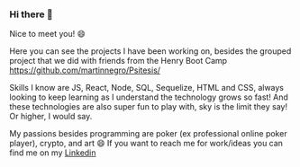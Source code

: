 ### Hi there 👋



Nice to meet you! 😄

Here you can see the projects I have been working on, besides the grouped project that we did with friends from the Henry Boot Camp https://github.com/martinnegro/Psitesis/

Skills I know are JS, React, Node, SQL, Sequelize, HTML and CSS, always looking to keep learning as I understand the technology grows so fast! And these technologies are also super fun to play with, sky is the limit they say! Or higher, I would say.

My passions besides programming are poker (ex professional online poker player), crypto, and art 😄
If you want to reach me for work/ideas you can find me on my [Linkedin](https://www.linkedin.com/in/juangonzalezvenzano/)
